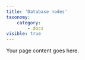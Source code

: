 ```yaml
---
title: 'Database nodes'
taxonomy:
    category:
        - docs
visible: true
---
```


Your page content goes here.